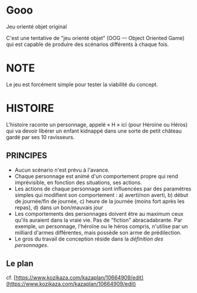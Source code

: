 # Gooo

Jeu orienté objet original

C'est une tentative de "jeu orienté objet" (OOG — Object Oriented Game) qui est capable de produire des scénarios différents à chaque fois.

# NOTE

Le jeu est forcément simple pour tester la viabilité du concept.

# HISTOIRE

L'histoire raconte un personnage, appelé « H » ici (pour Héroïne ou Héros) qui va devoir libérer un enfant kidnappé dans une sorte de petit château gardé par ses 10 ravisseurs.

## PRINCIPES

* Aucun scénario n'est prévu à l'avance.
* Chaque personnage est animé d'un comportement propre qui rend imprévisible, en fonction des situations, ses actions.
* Les actions de chaque personnage sont influencées par des paramètres simples qui modifient son comportement : a) averti/non averti, b) début de journée/fin de journée, c) heure de la journée (moins fort après les repas), d) dans un bon/mauvais jour
* Les comportements des personnages doivent être au maximum ceux qu'ils auraient dans la vraie vie. Pas de "fiction" abracadabrante. Par exemple, un personnage, l'héroïne ou le héros compris, n'utilise par un milliard d'armes différentes, mais possède son arme de prédilection.
* Le gros du travail de conception réside dans la *définition des personnages*.

## Le plan

cf. [https://www.kozikaza.com/kazaplan/10664909/edit](https://www.kozikaza.com/kazaplan/10664909/edit)
